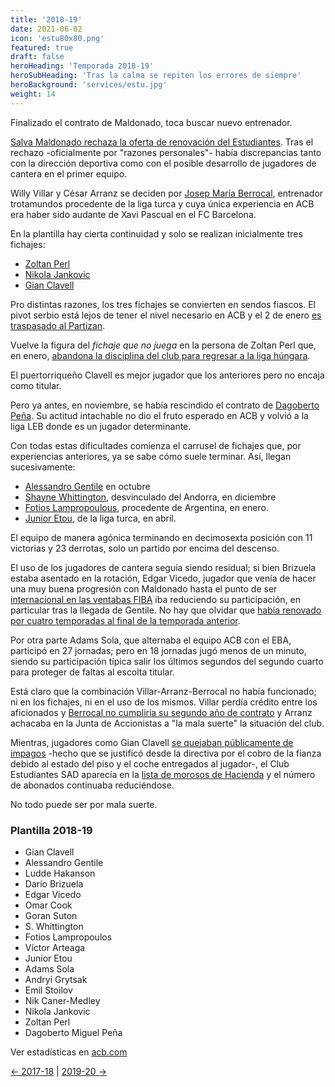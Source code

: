 ```yaml
---
title: '2018-19'
date: 2021-06-02
icon: 'estu80x80.png'
featured: true
draft: false
heroHeading: 'Temporada 2018-19'
heroSubHeading: 'Tras la calma se repiten los errores de siempre'
heroBackground: 'services/estu.jpg'
weight: 14
---
```


Finalizado el contrato de Maldonado, toca buscar nuevo entrenador.

[Salva Maldonado rechaza la oferta de renovación del Estudiantes](https://encestando.es/salva-maldonado-r/). Tras el rechazo -oficialmente por "razones personales"- había discrepancias tanto con la dirección deportiva como con el posible desarrollo de jugadores de cantera en el primer equipo.

Willy Villar y César Arranz se deciden por [Josep María Berrocal](https://www.movistarestudiantes.com/liga-endesa/altas-bajas/josep-maria-berrocal-sera-el-entrenador-de-movistar-estudiantes-las-dos-proximas-temporadas/), entrenador trotamundos procedente de la liga turca y cuya única experiencia en ACB era haber sido audante de Xavi Pascual en el FC Barcelona.

En la plantilla hay cierta continuidad y solo se realizan inicialmente tres fichajes:

* [Zoltan Perl](https://twitter.com/movistarestu/status/1011912189781987328)
* [Nikola Jankovic](https://www.movistarestudiantes.com/liga-endesa/altas-bajas/nikola-jankovic-intensidad-movistar-estudiantes/)
* [Gian Clavell](https://www.movistarestudiantes.com/liga-endesa/altas-bajas/gian-clavell-puntos-y-juventud-para-el-perimetro/)

Pro distintas razones, los tres fichajes se convierten en sendos fiascos. El pivot serbio está lejos de tener el nivel necesario en ACB y el 2 de enero [es traspasado al Partizan](https://www.movistarestudiantes.com/liga-endesa/acuerdo-para-el-traspaso-de-jankovic-a-partizan/).

Vuelve la figura del _fichaje que no juega_ en la persona de Zoltan Perl que, en enero, [abandona la disciplina del club para regresar a la liga húngara](https://www.solobasket.com/liga-endesa/zoltan-perl-abandona-movistar-estudiantes-y-vuelve-la-liga-hungara).

El puertorriqueño Clavell es mejor jugador que los anteriores pero no encaja como titular.

Pero ya antes, en noviembre, se había rescindido el contrato de [Dagoberto Peña](https://www.movistarestudiantes.com/liga-endesa/altas-bajas/dago-pena-acuerdo-de-rescision/). Su actitud intachable no dio el fruto esperado en ACB y volvió a la liga LEB donde es un jugador determinante.

Con todas estas dificultades comienza el carrusel de fichajes que, por experiencias anteriores, ya se sabe cómo suele terminar. Así, llegan sucesivamente:

* [Alessandro Gentile](https://www.marca.com/baloncesto/acb/2018/10/30/5bd855b546163f4aa58b45d0.html) en octubre
* [Shayne Whittington](https://www.gigantes.com/liga-endesa/el-movistar-estudiantes-ficha-a-shayne-whittington-hasta-final-de-temporada/), desvinculado del Andorra, en diciembre
* [Fotios Lampropoulous](https://www.movistarestudiantes.com/liga-endesa/fotios-lampropoulos-refuerza-el-juego-interior/), procedente de Argentina, en enero.
* [Junior Etou](https://www.movistarestudiantes.com/liga-endesa/junior-etou-refuerzo-para-movistar-estudiantes/), de la liga turca, en abril.

El equipo de manera agónica terminando en decimosexta posición con 11 victorias y 23 derrotas, solo un partido por encima del descenso.

El uso de los jugadores de cantera seguía siendo residual; si bien Brizuela estaba asentado en la rotación, Edgar Vicedo, jugador que venía de hacer una muy buena progresión con Maldonado hasta el punto de ser [internacional en las ventabas FIBA](https://www.marca.com/baloncesto/acb/2017/11/19/5a11a14946163fda798b4594.html) iba reduciendo su participación, en particular tras la llegada de Gentile. No hay que olvidar que [había renovado por cuatro temporadas al final de la temporada anterior](https://www.movistarestudiantes.com/liga-endesa/altas-bajas/edgar-vicedo-renueva-por-cuatro-temporadas-su-contrato-con-movistar-estudiantes/).

Por otra parte Adams Sola, que alternaba el equipo ACB con el EBA, participó en 27 jornadas; pero en 18 jornadas jugó menos de un minuto, siendo su participación típica salir los últimos segundos del segundo cuarto para proteger de faltas al escolta titular.

Está claro que la combinación Villar-Arranz-Berrocal no había funcionado; ni en los fichajes, ni en el uso de los mismos. Villar perdía crédito entre los aficionados y [Berrocal no cumpliría su segundo año de contrato](https://www.movistarestudiantes.com/liga-endesa/altas-bajas/berrocal-no-continuara-en-movistar-estudiantes/) y Arranz achacaba en la Junta de Accionistas a "la mala suerte" la situación del club.

Mientras, jugadores como Gian Clavell [se quejaban públicamente de impagos](https://www.marca.com/baloncesto/acb/2019/09/23/5d88bfcdca47416b798b45ba.html) -hecho que se justificó desde la directiva por el cobro de la fianza debido al estado del piso y el coche entregados al jugador-, el Club Estudiantes SAD aparecía en la [lista de morosos de Hacienda](https://as.com/futbol/2019/06/27/mas_futbol/1561641679_601863.html) y el número de abonados continuaba reduciéndose.

No todo puede ser por mala suerte.

### Plantilla 2018-19

- Gian Clavell
- Alessandro Gentile
- Ludde Hakanson
- Darío Brizuela
- Edgar Vicedo
- Omar Cook
- Goran Suton
- S. Whittington
- Fotios Lampropoulos
- Víctor Arteaga
- Junior Etou
- Adams Sola
- Andryi Grytsak
- Emil Stoilov
- Nik Caner-Medley
- Nikola Jankovic
- Zoltan Perl
- Dagoberto Miguel Peña

Ver estadísticas en [acb.com](https://www.acb.com/club/estadisticas/id/6/temporada_id/2018)

[← 2017-18](https://nuestroestu.es/cronologia/2017-18/) | [2019-20 →](https://nuestroestu.es/cronologia/2019-20/)